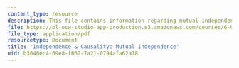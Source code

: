 ```yaml
---
content_type: resource
description: This file contains information regarding mutual independence.
file: https://ol-ocw-studio-app-production.s3.amazonaws.com/courses/6-042j-mathematics-for-computer-science-spring-2015/b3640ec469e8f6627a210794afa62a18_MIT6_042JS15_MutualIndepend.pdf
file_type: application/pdf
resourcetype: Document
title: 'Independence & Causality: Mutual Independence'
uid: b3640ec4-69e8-f662-7a21-0794afa62a18
---
```

